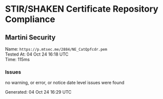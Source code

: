 # STIR/SHAKEN Certificate Repository Compliance

## Martini Security

Name: `https://p.mtsec.me/2884/NE_CatQpfcdr.pem`\
Tested At: 04 Oct 24 16:18 UTC\
Time: 115ms

### Issues

no warning, or error, or notice date level issues were found

Generated: 04 Oct 24 16:29 UTC
